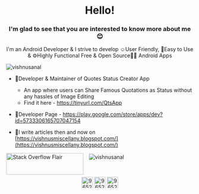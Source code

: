 <h1 align="center">Hello!</h1>
<h3 align="center">I'm glad to see that you are interested to know more about me 😊</h3>

<p align="center">I'm an Android Developer & I strive to develop ☺User Friendly, 📱Easy to Use & ⚙Highly Functional Free & Open Source👨‍💻 Android Apps</p>

<p align="left"> <img src="https://komarev.com/ghpvc/?username=vishnusanal" alt="vishnusanal" /> </p>

 - 🚀Developer & Maintainer of Quotes Status Creator App
      - An app where users can Share Famous Quotations as Status without any hassles of Image Editing
      - Find it here - https://tinyurl.com/QtsApp
      
- 📃Developer Page
      - https://play.google.com/store/apps/dev?id=5733306165707047154

- 📝I write articles then and now on [https://vishnusmiscellany.blogspot.com/](https://vishnusmiscellany.blogspot.com/)

<!--- <p align="left"><img src="https://devicons.github.io/devicon/devicon.git/icons/android/android-original-wordmark.svg" alt="android" width="40" height="40"/> <img src="https://www.vectorlogo.zone/logos/firebase/firebase-icon.svg" alt="firebase" width="40" height="40"/> <img src="https://devicons.github.io/devicon/devicon.git/icons/java/java-original-wordmark.svg" alt="java" width="40" height="40"/></p> --->

<p align="left">&nbsp;<img align="left" src="https://stackoverflow.com/users/flair/9652621.png" width="208" height="58"?theme=clean  alt="Stack Overflow Flair"> &nbsp;<img align="center" src="https://github-readme-stats.vercel.app/api?username=vishnusanal&show_icons=true" alt="vishnusanal" /></p>

<!--- <p><img align="left" src="https://github-readme-stats.vercel.app/api/top-langs/?username=vishnusanal&layout=compact" alt="vishnusanal" /></p> --->

<br>

<p align="center">
<a href="https://stackoverflow.com/users/9652621" target="blank"><img align="center" src="https://cdn.jsdelivr.net/npm/simple-icons@3.0.1/icons/stackoverflow.svg" alt="9652621" height="30" width="30" /></a> <a href="https://play.google.com/store/apps/dev?id=5733306165707047154" target="blank"><img align="center" src="https://cdn.jsdelivr.net/npm/simple-icons@3.0.1/icons/googleplay.svg" alt="9652621" height="30" width="30" /></a> <a href="https://www.linkedin.com/vishnu-sanal-t" target="blank"><img align="center" src="https://cdn.jsdelivr.net/npm/simple-icons@3.0.1/icons/linkedin.svg" alt="9652621" height="30" width="30" /></a>
</p>
